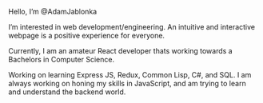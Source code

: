 Hello, I’m @AdamJablonka

I’m interested in web development/engineering. An intuitive and interactive webpage is a positive experience for everyone.

Currently, I am an amateur React developer thats working towards a Bachelors in Computer Science.

Working on learning Express JS, Redux, Common Lisp, C#, and SQL. I am always working on honing my skills in JavaScript, and am trying to learn and understand the backend world.
